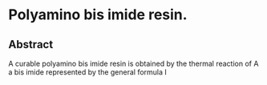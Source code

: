 # Polyamino bis imide resin.

## Abstract
A curable polyamino bis imide resin is obtained by the thermal reaction of A a bis imide represented by the general formula I